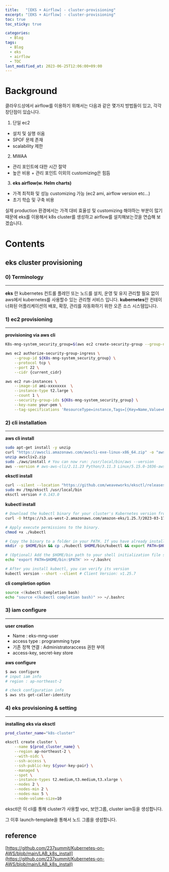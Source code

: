 ```yaml
---
title:   "[EKS + Airflow] - cluster-provisioning"
excerpt: "[EKS + Airflow] - cluster-provisioning"
toc: true
toc_sticky: true

categories:
  - Blog
tags:
  - Blog
  - eks
  - airflow
  - TOC
last_modified_at: 2023-06-25T12:06:00+09:00
---
```

# Background

클라우드상에서 airflow를 이용하기 위해서는 다음과 같은 몇가지 방법들이 있고, 각각 장단점이 있습니다.

1) 단일 ec2

- 설치 및 실행 쉬움
- SPOF 문제 존재
- scalability 제한

2) MWAA

- 관리 포인트에 대한 시간 절약
- 높은 비용 + 관리 포인트 이외의 customizing은 힘듬

3) **eks airflow(w. Helm charts)**

- 가격 최적화 및 성능 customizing 가능
(ec2 ami, airflow version etc…)
- 초기 학습 및 구축 비용

실제 production 환경에서는 가격 대비 효율성 및 customizing 해야하는 부분이 많기 때문에
eks를 이용해서 k8s cluster를 생성하고 airflow를 설치해보는것을 연습해 보겠습니다.

# Contents

## eks cluster provisioning

### 0) Terminology

---

**eks** 란 kubernetes 컨트롤 플레인 또는 노드를 설치, 운영 및 유지 관리할 필요 없이 aws에서 kubernetes를 사용할수 있는 관리형 서비스 입니다. 
**kubernetes**란 컨테이너화된 어플리케이션의 배포, 확장, 관리를 자동화하기 위한 오픈 소스 시스템입니다.

### 1) ec2 provisioning

---

**provisioning via aws cli**

```bash
K8s-mng-system_security_group=$(aws ec2 create-security-group --group-name k8s-mng-system --description "k8s management" --output text)

aws ec2 authorize-security-group-ingress \
    --group-id ${K8s-mng-system_security_group} \
    --protocol tcp \
    --port 22 \
    --cidr {current_cidr}

aws ec2 run-instances \
    --image-id ami-xxxxxxxx  \
    --instance-type t2.large \
    --count 1 \
    --security-group-ids ${K8s-mng-system_security_group} \
    --key-name your-pem \
    --tag-specifications 'ResourceType=instance,Tags=[{Key=Name,Value=K8s-mng-system}]'

```

### 2) cli installation

---

**aws cli install**

```bash
sudo apt-get install -y unzip
curl "https://awscli.amazonaws.com/awscli-exe-linux-x86_64.zip" -o "awscliv2.zip"
unzip awscliv2.zip
sudo ./aws/install # You can now run: /usr/local/bin/aws --version
aws --version # aws-aws-cli/2.11.23 Python/3.11.3 Linux/5.15.0-1036-aws exe/x86_64.ubuntu.20 prompt/offcli/2.7.11 Python/3.9.11 Linux/5.13.0-1029-aws exe/x86_64.ubuntu.20 prompt/off
```

**eksctl install**

```bash
curl --silent --location "https://github.com/weaveworks/eksctl/releases/latest/download/eksctl_$(uname -s)_amd64.tar.gz" | tar xz -C /tmp
sudo mv /tmp/eksctl /usr/local/bin
eksctl version # 0.143.0
```

**kubectl install**

```bash
# Download the kubectl binary for your cluster's Kubernetes version from Amazon S3 using the command for your device's hardware platform
curl -O https://s3.us-west-2.amazonaws.com/amazon-eks/1.25.7/2023-03-17/bin/linux/amd64/kubectl

# Apply execute permissions to the binary.
chmod +x ./kubectl

# Copy the binary to a folder in your PATH. If you have already installed a version of kubectl, then we recommend creating a $HOME/bin/kubectl and ensuring that $HOME/bin comes first in your $PATH.
mkdir -p $HOME/bin && cp ./kubectl $HOME/bin/kubectl && export PATH=$HOME/bin:$PATH

# (Optional) Add the $HOME/bin path to your shell initialization file so that it is configured when you open a shell
echo 'export PATH=$HOME/bin:$PATH' >> ~/.bashrc

# After you install kubectl, you can verify its version
kubectl version --short --client # Client Version: v1.25.7
```

**cli completion option**

```bash
source <(kubectl completion bash)
echo "source <(kubectl completion bash)" >> ~/.bashrc
```

### 3) iam configure

---

**user creation**

- Name : eks-mng-user
- access type : programming type
- 기존 정책 연결 : Administratoraccess 권한 부여
- access-key, secret-key store

**aws configure**

```bash
$ aws configure 
# input iam info
# region : ap-northeast-2

# check configuration info
$ aws sts get-caller-identity
```

### 4) eks provisioning & setting

---

**installing eks via eksctl**

```bash
prod_cluster_name="k8s-cluster"

eksctl create cluster \
    --name ${prod_cluster_name} \
    --region ap-northeast-2 \
    --with-oidc \
    --ssh-access \
    --ssh-public-key ${your-key-pair} \
    --managed \
    --spot \
    --instance-types t2.medium,t3.medium,t3.xlarge \
    --nodes 2 \
    --nodes-min 2 \
    --nodes-max 5 \
    --node-volume-size=10
```

eksctl은 이 cli를 통해 cluster가 사용할 vpc, 보안그룹, cluster iam등을 생성합니다.

그 이후 launch-template을 통해서 노드 그룹을 생성합니다.

## reference

[https://github.com/237summit/Kubernetes-on-AWS/blob/main/LAB_k8s_install](https://github.com/237summit/Kubernetes-on-AWS/blob/main/LAB_k8s_install)